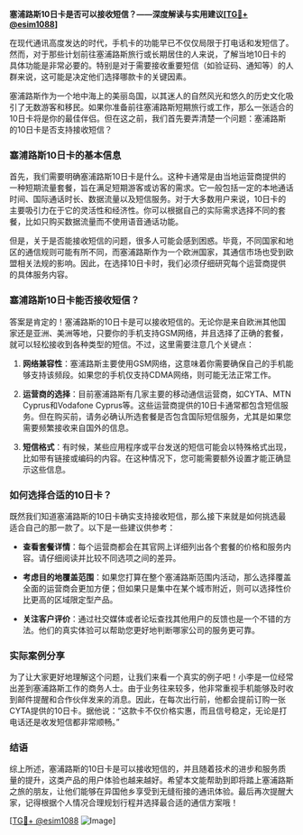 **塞浦路斯10日卡是否可以接收短信？——深度解读与实用建议[[TG💪+ @esim1088](https://t.me/s/esim1088)]**

在现代通讯高度发达的时代，手机卡的功能早已不仅仅局限于打电话和发短信了。然而，对于那些计划前往塞浦路斯旅行或长期居住的人来说，了解当地10日卡的具体功能是非常必要的。特别是对于需要接收重要短信（如验证码、通知等）的人群来说，这可能是决定他们选择哪款卡的关键因素。

塞浦路斯作为一个地中海上的美丽岛国，以其迷人的自然风光和悠久的历史文化吸引了无数游客和移民。如果你准备前往塞浦路斯短期旅行或工作，那么一张适合的10日卡将是你的最佳伴侣。但在这之前，我们首先要弄清楚一个问题：塞浦路斯的10日卡是否支持接收短信？

### 塞浦路斯10日卡的基本信息

首先，我们需要明确塞浦路斯10日卡是什么。这种卡通常是由当地运营商提供的一种短期流量套餐，旨在满足短期游客或访客的需求。它一般包括一定的本地通话时间、国际通话时长、数据流量以及短信服务。对于大多数用户来说，10日卡的主要吸引力在于它的灵活性和经济性。你可以根据自己的实际需求选择不同的套餐，比如只购买数据流量而不使用语音通话功能。

但是，关于是否能接收短信的问题，很多人可能会感到困惑。毕竟，不同国家和地区的通信规则可能有所不同，而塞浦路斯作为一个欧洲国家，其通信市场也受到欧盟相关法规的影响。因此，在选择10日卡时，我们必须仔细研究每个运营商提供的具体服务内容。

### 塞浦路斯10日卡能否接收短信？

答案是肯定的！塞浦路斯的10日卡是可以接收短信的。无论你是来自欧洲其他国家还是亚洲、美洲等地，只要你的手机支持GSM网络，并且选择了正确的套餐，就可以轻松接收到各种类型的短信。不过，这里需要注意几个关键点：

1. **网络兼容性**：塞浦路斯主要使用GSM网络，这意味着你需要确保自己的手机能够支持该频段。如果您的手机仅支持CDMA网络，则可能无法正常工作。
   
2. **运营商的选择**：目前塞浦路斯有几家主要的移动通信运营商，如CYTA、MTN Cyprus和Vodafone Cyprus等。这些运营商提供的10日卡通常都包含短信服务。但在购买前，请务必确认所选套餐是否包含国际短信服务，尤其是如果您需要频繁接收来自国外的信息。

3. **短信格式**：有时候，某些应用程序或平台发送的短信可能会以特殊格式出现，比如带有链接或编码的内容。在这种情况下，您可能需要额外设置才能正确显示这些信息。

### 如何选择合适的10日卡？

既然我们知道塞浦路斯的10日卡确实支持接收短信，那么接下来就是如何挑选最适合自己的那一款了。以下是一些建议供参考：

- **查看套餐详情**：每个运营商都会在其官网上详细列出各个套餐的价格和服务内容。请仔细阅读并比较不同选项之间的差异。
  
- **考虑目的地覆盖范围**：如果您打算在整个塞浦路斯范围内活动，那么选择覆盖全面的运营商会更加方便；但如果只是集中在某个城市附近，则可以选择性价比更高的区域限定型产品。

- **关注客户评价**：通过社交媒体或者论坛查找其他用户的反馈也是一个不错的方法。他们的真实体验可以帮助您更好地判断哪家公司的服务更可靠。

### 实际案例分享

为了让大家更好地理解这个问题，让我们来看一个真实的例子吧！小李是一位经常出差到塞浦路斯工作的商务人士。由于业务往来较多，他非常重视手机能够及时收到邮件提醒和合作伙伴发来的消息。因此，在每次出行前，他都会提前订购一张CYTA提供的10日卡。据他说：“这款卡不仅价格实惠，而且信号稳定，无论是打电话还是收发短信都非常顺畅。”

### 结语

综上所述，塞浦路斯的10日卡是可以接收短信的，并且随着技术的进步和服务质量的提升，这类产品的用户体验也越来越好。希望本文能帮助到即将踏上塞浦路斯之旅的朋友，让他们能够在异国他乡享受到无缝衔接的通讯体验。最后再次提醒大家，记得根据个人情况合理规划行程并选择最合适的通信方案哦！

[[TG💪+ @esim1088](https://t.me/s/esim1088) ![Image](https://i.postimg.cc/4NQfJmqS/Snipaste-2025-05-13-00-14-12.png)]
